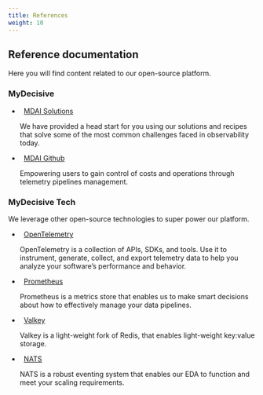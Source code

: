 ```yaml
---
title: References
weight: 10
---
```


## Reference documentation

Here you will find content related to our open-source platform.

### MyDecisive

<ul>
  <li class="mdai-references"><a href="https://www.mydecisive.ai/" style="margin-left: 8px">MDAI Solutions</a></li>
  <p class="mdai-description-text">We have provided a head start for you using our solutions and recipes that solve some of the most common challenges faced in observability today.</p>

  <li class="mdai-references"><a href="https://github.com/DecisiveAI" style="margin-left: 8px">MDAI Github</a></li>
  <p class="mdai-description-text">Empowering users to gain control of costs and operations through telemetry pipelines management.</p>
</ul>

### MyDecisive Tech

We leverage other open-source technologies to super power our platform.

<ul>
  <li class="mdai-references"><a href="https://opentelemetry.io/" style="margin-left: 8px">OpenTelemetry</a></li>
  <p class="mdai-description-text">OpenTelemetry is a collection of APIs, SDKs, and tools. Use it to instrument, generate, collect, and export telemetry data to help you analyze your software’s performance and behavior.</p>

  <li class="mdai-references"><a href="https://prometheus.io/" style="margin-left: 8px">Prometheus</a></li>
  <p class="mdai-description-text">Prometheus is a metrics store that enables us to make smart decisions about how to effectively manage your data pipelines.</p>

  <li class="mdai-references"><a href="https://prometheus.io/" style="margin-left: 8px">Valkey</a></li>
  <p class="mdai-description-text">Valkey is a light-weight fork of Redis, that enables light-weight key:value storage.</p>

  <li class="mdai-references"><a href="https://nats.io/" style="margin-left: 8px">NATS</a></li>
  <p class="mdai-description-text">NATS is a robust eventing system that enables our EDA to function and meet your scaling requirements.</p>
</ul>